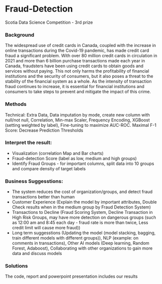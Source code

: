 # Fraud-Detection
Scotia Data Science Competition - 3rd prize

### Background
The widespread use of credit cards in Canada, coupled with the increase in online transactions during
the Covid-19 pandemic, has made credit card fraud a significant problem. With over 80 million
credit cards in circulation in 2021 and more than 6 billion purchase transactions made each year in
Canada, fraudsters have been using credit cards to obtain goods and services without paying. This
not only harms the profitability of financial institutions and the security of consumers, but it also
poses a threat to the stability of the financial system as a whole. As the intensity of transaction fraud
continues to increase, it is essential for financial institutions and consumers to take steps to prevent
and mitigate the impact of this crime.

### Methods
Technical: Extra Data, Data imputation by mode, create new column with null/not null, Correlation, Min-max Scaler, Frequency Encoding, XGBoost (setting weighted by label), Fine-tuning to maximize AUC-ROC.
Maximal F-1 Score: Decrease Prediction Thresholds

### Interpret the result: 
*  Visualization (correlation Map and Bar charts)
*  Fraud-detection Score (label as low, medium and high groups)
*  Identify Fraud Groups - for important columns, split data into 10 groups and compare density of target labels

### Business Suggesstions: 
*  The system reduces the cost of organization/groups, and detect fraud transactions better than human
*  Customer Experience (Explain the model by important attributes, Double Check results when in the medium group by Fraud Detection System)
*  Transactions to Decline (Fraud Scoring System, Decline Transaction in High Risk Groups, may have more detection on dangerous groups (such as 12:00 am and 8:45 each day - fraud rate is more than twice, Less credit limit will cause more fraud))
*  Long term suggesstions (Updating the model (model stacking, bagging, train different models with different groups)), NLP (example: on comments in transactions), Other AI models (Deep learning, Random Forest, Adaboost), Collaborating with other organizations to gain more data and discuss models

### Solutions
The code, report and powerpoint presentation includes our results

